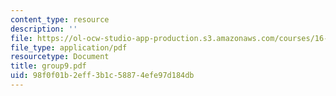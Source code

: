 ```yaml
---
content_type: resource
description: ''
file: https://ol-ocw-studio-app-production.s3.amazonaws.com/courses/16-810-engineering-design-and-rapid-prototyping-january-iap-2005/98f0f01b2eff3b1c58874efe97d184db_group9.pdf
file_type: application/pdf
resourcetype: Document
title: group9.pdf
uid: 98f0f01b-2eff-3b1c-5887-4efe97d184db
---
```

